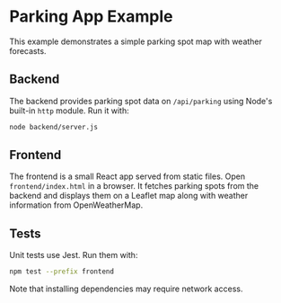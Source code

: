 # Parking App Example

This example demonstrates a simple parking spot map with weather forecasts.

## Backend

The backend provides parking spot data on `/api/parking` using Node's built-in `http` module.
Run it with:

```bash
node backend/server.js
```

## Frontend

The frontend is a small React app served from static files. Open `frontend/index.html` in a browser.
It fetches parking spots from the backend and displays them on a Leaflet map along with weather information from OpenWeatherMap.

## Tests

Unit tests use Jest. Run them with:

```bash
npm test --prefix frontend
```

Note that installing dependencies may require network access.
